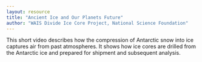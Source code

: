 ```yaml
---
layout: resource
title: "Ancient Ice and Our Planets Future"
author: "WAIS Divide Ice Core Project, National Science Foundation"
---
```


This short video describes how the compression of Antarctic snow into ice captures air from past atmospheres. It shows how ice cores are drilled from the Antarctic ice and prepared for shipment and subsequent analysis.
